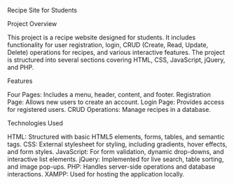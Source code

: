 Recipe Site for Students

Project Overview

This project is a recipe website designed for students. It includes functionality for user registration, login, CRUD (Create, Read, Update, Delete) operations for recipes, and various interactive features. The project is structured into several sections covering HTML, CSS, JavaScript, jQuery, and PHP.

Features

Four Pages: Includes a menu, header, content, and footer.
Registration Page: Allows new users to create an account.
Login Page: Provides access for registered users.
CRUD Operations: Manage recipes in a database.


Technologies Used

HTML: Structured with basic HTML5 elements, forms, tables, and semantic tags.
CSS: External stylesheet for styling, including gradients, hover effects, and form styles.
JavaScript: For form validation, dynamic drop-downs, and interactive list elements.
jQuery: Implemented for live search, table sorting, and image pop-ups.
PHP: Handles server-side operations and database interactions.
XAMPP: Used for hosting the application locally.

